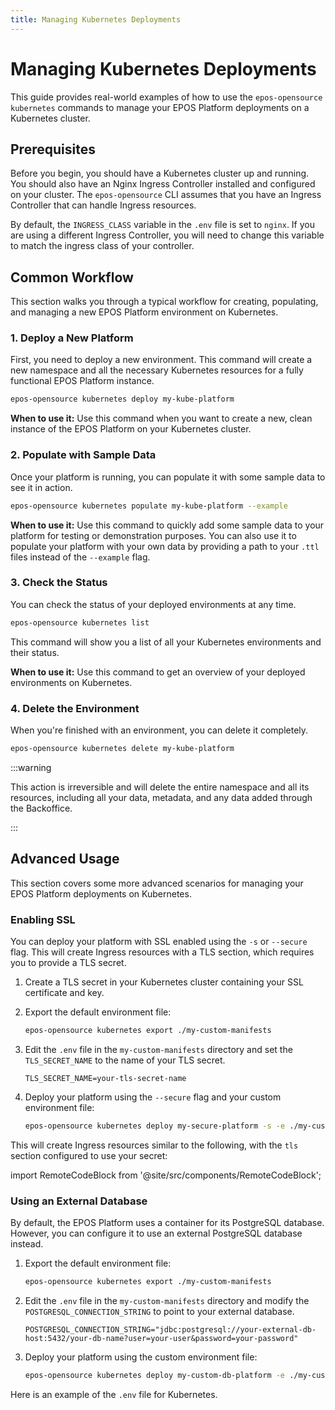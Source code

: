 ```yaml
---
title: Managing Kubernetes Deployments
---
```


# Managing Kubernetes Deployments

This guide provides real-world examples of how to use the `epos-opensource kubernetes` commands to manage your EPOS Platform deployments on a Kubernetes cluster.

## Prerequisites

Before you begin, you should have a Kubernetes cluster up and running. You should also have an Nginx Ingress Controller installed and configured on your cluster. The `epos-opensource` CLI assumes that you have an Ingress Controller that can handle Ingress resources.

By default, the `INGRESS_CLASS` variable in the `.env` file is set to `nginx`. If you are using a different Ingress Controller, you will need to change this variable to match the ingress class of your controller.

## Common Workflow

This section walks you through a typical workflow for creating, populating, and managing a new EPOS Platform environment on Kubernetes.

### 1. Deploy a New Platform

First, you need to deploy a new environment. This command will create a new namespace and all the necessary Kubernetes resources for a fully functional EPOS Platform instance.

```bash
epos-opensource kubernetes deploy my-kube-platform
```

**When to use it:** Use this command when you want to create a new, clean instance of the EPOS Platform on your Kubernetes cluster.

### 2. Populate with Sample Data

Once your platform is running, you can populate it with some sample data to see it in action.

```bash
epos-opensource kubernetes populate my-kube-platform --example
```

**When to use it:** Use this command to quickly add some sample data to your platform for testing or demonstration purposes. You can also use it to populate your platform with your own data by providing a path to your `.ttl` files instead of the `--example` flag.

### 3. Check the Status

You can check the status of your deployed environments at any time.

```bash
epos-opensource kubernetes list
```

This command will show you a list of all your Kubernetes environments and their status.

**When to use it:** Use this command to get an overview of your deployed environments on Kubernetes.

### 4. Delete the Environment

When you're finished with an environment, you can delete it completely.

```bash
epos-opensource kubernetes delete my-kube-platform
```

:::warning

This action is irreversible and will delete the entire namespace and all its resources, including all your data, metadata, and any data added through the Backoffice.

:::

## Advanced Usage

This section covers some more advanced scenarios for managing your EPOS Platform deployments on Kubernetes.

### Enabling SSL

You can deploy your platform with SSL enabled using the `-s` or `--secure` flag. This will create Ingress resources with a TLS section, which requires you to provide a TLS secret.

1.  Create a TLS secret in your Kubernetes cluster containing your SSL certificate and key.

2.  Export the default environment file:

    ```bash
    epos-opensource kubernetes export ./my-custom-manifests
    ```

3.  Edit the `.env` file in the `my-custom-manifests` directory and set the `TLS_SECRET_NAME` to the name of your TLS secret.

    ```
    TLS_SECRET_NAME=your-tls-secret-name
    ```

4.  Deploy your platform using the `--secure` flag and your custom environment file:

    ```bash
    epos-opensource kubernetes deploy my-secure-platform -s -e ./my-custom-manifests/.env
    ```

This will create Ingress resources similar to the following, with the `tls` section configured to use your secret:

import RemoteCodeBlock from '@site/src/components/RemoteCodeBlock';

<RemoteCodeBlock url="https://raw.githubusercontent.com/EPOS-ERIC/epos-opensource/refs/heads/main/cmd/k8s/k8score/static/manifests/ingresses-secure.yaml" language="yaml" />

### Using an External Database

By default, the EPOS Platform uses a container for its PostgreSQL database. However, you can configure it to use an external PostgreSQL database instead.

1.  Export the default environment file:

    ```bash
    epos-opensource kubernetes export ./my-custom-manifests
    ```

2.  Edit the `.env` file in the `my-custom-manifests` directory and modify the `POSTGRESQL_CONNECTION_STRING` to point to your external database.

    ```
    POSTGRESQL_CONNECTION_STRING="jdbc:postgresql://your-external-db-host:5432/your-db-name?user=your-user&password=your-password"
    ```

3.  Deploy your platform using the custom environment file:

    ```bash
    epos-opensource kubernetes deploy my-custom-db-platform -e ./my-custom-manifests/.env
    ```

Here is an example of the `.env` file for Kubernetes.

<RemoteCodeBlock url="https://raw.githubusercontent.com/EPOS-ERIC/epos-opensource/refs/heads/main/cmd/k8s/k8score/static/.env" language="env" />
